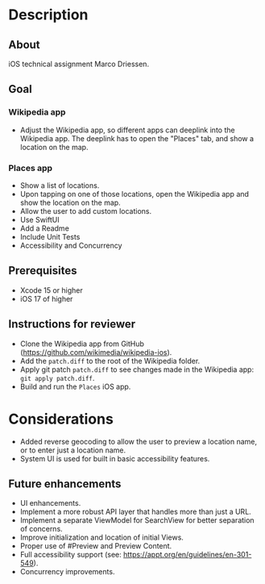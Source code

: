# Description

## About
iOS technical assignment Marco Driessen. 

## Goal

### Wikipedia app
- Adjust the Wikipedia app, so different apps can deeplink into the Wikipedia app. The deeplink has to open the "Places" tab, and show a location on the map.

### Places app
- Show a list of locations.
- Upon tapping on one of those locations, open the Wikipedia app and show the location on the map.
- Allow the user to add custom locations.
- Use SwiftUI
- Add a Readme
- Include Unit Tests
- Accessibility and Concurrency

## Prerequisites
- Xcode 15 or higher
- iOS 17 of higher
## Instructions for reviewer
- Clone the Wikipedia app from GitHub (https://github.com/wikimedia/wikipedia-ios).
- Add the `patch.diff` to the root of the Wikipedia folder.
- Apply git patch `patch.diff` to see changes made in the Wikipedia app: `git apply patch.diff`.
- Build and run the `Places` iOS app.

# Considerations
- Added reverse geocoding to allow the user to preview a location name, or to enter just a location name.
- System UI is used for built in basic accessibility features.

## Future enhancements
- UI enhancements.
- Implement a more robust API layer that handles more than just a URL.
- Implement a separate ViewModel for SearchView for better separation of concerns.
- Improve initialization and location of initial Views.
- Proper use of #Preview and Preview Content.
- Full accessibility support (see: https://appt.org/en/guidelines/en-301-549).
- Concurrency improvements.



